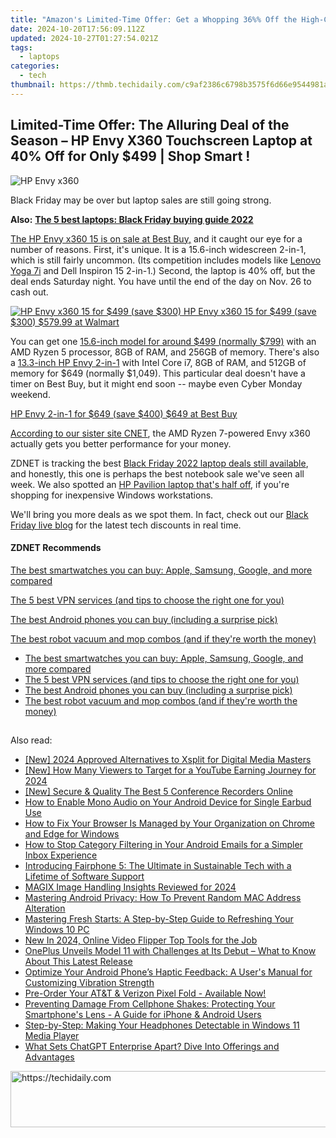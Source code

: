 ```yaml
---
title: "Amazon's Limited-Time Offer: Get a Whopping 36%% Off the High-Capacity Nvme M.2 SSD | ZDNet Review"
date: 2024-10-20T17:56:09.112Z
updated: 2024-10-27T01:27:54.021Z
tags:
  - laptops
categories:
  - tech
thumbnail: https://thmb.techidaily.com/c9af2386c6798b3575f6d66e9544981a45984b6b6be55d294d273187d6f5f1e2.jpg
---
```


## Limited-Time Offer: The Alluring Deal of the Season – HP Envy X360 Touchscreen Laptop at 40% Off for Only $499 | Shop Smart !

![HP Envy x360](https://www.zdnet.com/a/img/resize/eda83e79bb191bc9da554e178db2bc98f00f16c7/2022/11/26/9086944d-e452-448b-a823-ba57443899f1/hp-envy-1a.jpg?auto=webp&width=1280)

Black Friday may be over but laptop sales are still going strong. 

**Also:** [**The 5 best laptops: Black Friday buying guide 2022**](https://www.zdnet.com/article/best-laptop/)

[The HP Envy x360 15 is on sale at Best Buy,](https://shop-links.co/link/?url=https%3A%2F%2Fwww.bestbuy.com%2Fsite%2Fhp-envy-x360-2-in-1-15-6-touch-screen-laptop-amd-ryzen-5-5625u-8gb-memory-256gb-ssd-nightfall-black%2F6502184.p%3FskuId%3D6502184&publisher_slug=itechdaily19598&exclusive=1) and it caught our eye for a number of reasons. First, it's unique. It is a 15.6-inch widescreen 2-in-1, which is still fairly uncommon. (Its competition includes models like [Lenovo Yoga 7i](https://www.zdnet.com/article/lenovo-yoga-slim-7i-pro-14-inch-review/) and Dell Inspiron 15 2-in-1.) Second, the laptop is 40% off, but the deal ends Saturday night. You have until the end of the day on Nov. 26 to cash out.

[![HP Envy x360 15 for $499 (save $300)](https://www.zdnet.com/a/img/resize/eb3d3b14137ef46690e1e22b5621566b1f3d0711/2022/11/26/ee1f0410-5da5-46dc-9026-4804ca46d2c3/hp-envy-1.jpg?auto=webp&fit=crop&height=172.5&width=294) HP Envy x360 15 for $499 (save $300) $579.99 at Walmart](https://goto.walmart.com/c/159047/568844/9383?veh=aff&sourceid=imp%5F000011112222333344&u=https%3A%2F%2Fwww.walmart.com%2Fip%2F1084090726&subId1=zd-%5F%5FCOM%5FCLICK%5FID%5F%5F-dtp)

You can get one [15.6-inch model for around $499 (normally $799)](https://shop-links.co/link/?url=https%3A%2F%2Fwww.bestbuy.com%2Fsite%2Fhp-envy-x360-2-in-1-15-6-touch-screen-laptop-amd-ryzen-5-5625u-8gb-memory-256gb-ssd-nightfall-black%2F6502184.p%3FskuId%3D6502184&publisher_slug=itechdaily19598&exclusive=1) with an AMD Ryzen 5 processor, 8GB of RAM, and 256GB of memory. There's also a [13.3-inch HP Envy 2-in-1](https://shop-links.co/link/?url=https%3A%2F%2Fwww.bestbuy.com%2Fsite%2Fhp-envy-2-in-1-13-3-touch-screen-laptop-intel-core-i7-8gb-memory-512gb-ssd-natural-silver%2F6505903.p%3FskuId%3D6505903%26ref%3D212&publisher_slug=itechdaily19598&exclusive=1) with Intel Core i7, 8GB of RAM, and 512GB of memory for $649 (normally $1,049). This particular deal doesn't have a timer on Best Buy, but it might end soon -- maybe even Cyber Monday weekend. 

[HP Envy 2-in-1 for $649 (save $400) $649 at Best Buy](https://shop-links.co/link/?url=https%3A%2F%2Fwww.bestbuy.com%2Fsite%2Fhp-envy-2-in-1-13-3-touch-screen-laptop-intel-core-i7-8gb-memory-512gb-ssd-natural-silver%2F6505903.p%3FskuId%3D6505903%26ref%3D212&publisher_slug=itechdaily19598&exclusive=1)

[According to our sister site CNET](https://www.cnet.com/tech/computing/hp-envy-x360-15-2021-review-a-lot-of-laptop-at-a-reasonable-price/), the AMD Ryzen 7-powered Envy x360 actually gets you better performance for your money. 

ZDNET is tracking the best [Black Friday 2022 laptop deals still available](https://www.zdnet.com/article/black-friday-laptop-deals-november-26-2022/), and honestly, this one is perhaps the best notebook sale we've seen all week. We also spotted an [HP Pavilion laptop that's half off](https://www.zdnet.com/article/black-friday-laptop-deal-2022-hp-pavilion-15t-eg200-sale/), if you're shopping for inexpensive Windows workstations.

We'll bring you more deals as we spot them. In fact, check out our [Black Friday live blog](https://www.zdnet.com/article/live-blog-black-friday-deals-november-26-2022/) for the latest tech discounts in real time.

#### **ZDNET** Recommends

[The best smartwatches you can buy: Apple, Samsung, Google, and more compared](https://www.zdnet.com/article/best-smartwatch/ "The best smartwatches you can buy: Apple, Samsung, Google, and more compared")

[The 5 best VPN services (and tips to choose the right one for you)](https://www.zdnet.com/article/best-vpn/ "The 5 best VPN services (and tips to choose the right one for you)")

[The best Android phones you can buy (including a surprise pick)](https://www.zdnet.com/article/best-android-phone/ "The best Android phones you can buy (including a surprise pick)")

[The best robot vacuum and mop combos (and if they're worth the money)](https://www.zdnet.com/article/best-robot-vacuum-mop/ "The best robot vacuum and mop combos (and if they're worth the money)")

* [The best smartwatches you can buy: Apple, Samsung, Google, and more compared](https://www.zdnet.com/article/best-smartwatch/ "The best smartwatches you can buy: Apple, Samsung, Google, and more compared")
* [The 5 best VPN services (and tips to choose the right one for you)](https://www.zdnet.com/article/best-vpn/ "The 5 best VPN services (and tips to choose the right one for you)")
* [The best Android phones you can buy (including a surprise pick)](https://www.zdnet.com/article/best-android-phone/ "The best Android phones you can buy (including a surprise pick)")
* [The best robot vacuum and mop combos (and if they're worth the money)](https://www.zdnet.com/article/best-robot-vacuum-mop/ "The best robot vacuum and mop combos (and if they're worth the money)")

##

<ins class="adsbygoogle"
     style="display:block"
     data-ad-format="autorelaxed"
     data-ad-client="ca-pub-7571918770474297"
     data-ad-slot="1223367746"></ins>

<ins class="adsbygoogle"
     style="display:block"
     data-ad-client="ca-pub-7571918770474297"
     data-ad-slot="8358498916"
     data-ad-format="auto"
     data-full-width-responsive="true"></ins>

<span class="atpl-alsoreadstyle">Also read:</span>
<div><ul>
<li><a href="https://fox-friendly.techidaily.com/new-2024-approved-alternatives-to-xsplit-for-digital-media-masters/"><u>[New] 2024 Approved Alternatives to Xsplit for Digital Media Masters</u></a></li>
<li><a href="https://youtube-tips.techidaily.com/ow-many-viewers-to-target-for-a-youtube-earning-journey-for-2024/"><u>[New] How Many Viewers to Target for a YouTube Earning Journey for 2024</u></a></li>
<li><a href="https://screen-activity-recording.techidaily.com/new-secure-and-quality-the-best-5-conference-recorders-online/"><u>[New] Secure & Quality The Best 5 Conference Recorders Online</u></a></li>
<li><a href="https://hardware-reviews.techidaily.com/how-to-enable-mono-audio-on-your-android-device-for-single-earbud-use/"><u>How to Enable Mono Audio on Your Android Device for Single Earbud Use</u></a></li>
<li><a href="https://windows11.techidaily.com/how-to-fix-your-browser-is-managed-by-your-organization-on-chrome-and-edge-for-windows/"><u>How to Fix Your Browser Is Managed by Your Organization on Chrome and Edge for Windows</u></a></li>
<li><a href="https://hardware-reviews.techidaily.com/how-to-stop-category-filtering-in-your-android-emails-for-a-simpler-inbox-experience/"><u>How to Stop Category Filtering in Your Android Emails for a Simpler Inbox Experience</u></a></li>
<li><a href="https://hardware-reviews.techidaily.com/introducing-fairphone-5-the-ultimate-in-sustainable-tech-with-a-lifetime-of-software-support/"><u>Introducing Fairphone 5: The Ultimate in Sustainable Tech with a Lifetime of Software Support</u></a></li>
<li><a href="https://fox-hovers.techidaily.com/magix-image-handling-insights-reviewed-for-2024/"><u>MAGIX Image Handling Insights Reviewed for 2024</u></a></li>
<li><a href="https://hardware-reviews.techidaily.com/mastering-android-privacy-how-to-prevent-random-mac-address-alteration/"><u>Mastering Android Privacy: How To Prevent Random MAC Address Alteration</u></a></li>
<li><a href="https://techtrends.techidaily.com/mastering-fresh-starts-a-step-by-step-guide-to-refreshing-your-windows-10-pc/"><u>Mastering Fresh Starts: A Step-by-Step Guide to Refreshing Your Windows 10 PC</u></a></li>
<li><a href="https://ai-video-apps.techidaily.com/new-in-2024-online-video-flipper-top-tools-for-the-job/"><u>New In 2024, Online Video Flipper Top Tools for the Job</u></a></li>
<li><a href="https://hardware-reviews.techidaily.com/oneplus-unveils-model-11-with-challenges-at-its-debut-what-to-know-about-this-latest-release/"><u>OnePlus Unveils Model 11 with Challenges at Its Debut – What to Know About This Latest Release</u></a></li>
<li><a href="https://hardware-reviews.techidaily.com/optimize-your-android-phones-haptic-feedback-a-users-manual-for-customizing-vibration-strength/"><u>Optimize Your Android Phone’s Haptic Feedback: A User's Manual for Customizing Vibration Strength</u></a></li>
<li><a href="https://hardware-reviews.techidaily.com/pre-order-your-atandt-and-verizon-pixel-fold-available-now/"><u>Pre-Order Your AT&T & Verizon Pixel Fold - Available Now!</u></a></li>
<li><a href="https://hardware-reviews.techidaily.com/preventing-damage-from-cellphone-shakes-protecting-your-smartphones-lens-a-guide-for-iphone-and-android-users/"><u>Preventing Damage From Cellphone Shakes: Protecting Your Smartphone's Lens - A Guide for iPhone & Android Users</u></a></li>
<li><a href="https://sound-issues.techidaily.com/step-by-step-making-your-headphones-detectable-in-windows-11-media-player/"><u>Step-by-Step: Making Your Headphones Detectable in Windows 11 Media Player</u></a></li>
<li><a href="https://tech-haven.techidaily.com/what-sets-chatgpt-enterprise-apart-dive-into-offerings-and-advantages/"><u>What Sets ChatGPT Enterprise Apart? Dive Into Offerings and Advantages</u></a></li>
</ul></div>

<!-- affiliate ads begin -->
<a href="https://appsumo.8odi.net/c/5597632/2037359/7443" target="_top" id="2037359">
  <img src="//a.impactradius-go.com/display-ad/7443-2037359" border="0" alt="https://techidaily.com" width="728" height="90"/>
</a>
<img height="0" width="0" src="https://appsumo.8odi.net/i/5597632/2037359/7443" style="position:absolute;visibility:hidden;" border="0" />
<!-- affiliate ads end -->

